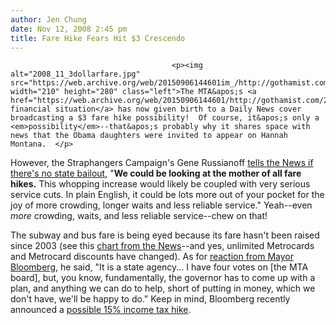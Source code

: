 ```yaml
---
author: Jen Chung
date: Nov 12, 2008 2:45 pm
title: Fare Hike Fears Hit $3 Crescendo
---
```


	
										<p><img alt="2008_11_3dollarfare.jpg" src="https://web.archive.org/web/20150906144601im_/http://gothamist.com/attachments/jen/2008_11_3dollarfare.jpg" width="210" height="280" class="left">The MTA&apos;s <a href="https://web.archive.org/web/20150906144601/http://gothamist.com/2008/11/11/mta_looks_ahead_to_draconian_times.php">scary financial situation</a> has now given birth to a Daily News cover broadcasting a $3 fare hike possibility!  Of course, it&apos;s only a <em>possibility</em>--that&apos;s probably why it shares space with news that the Obama daughters were invited to appear on Hannah Montana.  </p>

<p>However, the Straphangers Campaign&apos;s Gene Russianoff <a href="https://web.archive.org/web/20150906144601/http://www.nydailynews.com/ny_local/2008/11/11/2008-11-11_mother_of_all_fare_hikes_looming.html">tells the News if there&apos;s no state bailout</a>, &quot;<strong>We could be looking at the mother of all fare hikes.</strong> This whopping increase would likely be coupled with very serious service cuts. In plain English, it could be lots more out of your pocket for the joy of more crowding, longer waits and less reliable service.&quot;  Yeah--even <i>more</i> crowding, waits, and less reliable service--chew on that!</p>

<p>The subway and bus fare is being eyed because its fare hasn&apos;t been raised since 2003 (see this <a href="https://web.archive.org/web/20150906144601/http://www.nydailynews.com/ny_local/2008/11/11/2008-11-11_mother_of_all_fare_hikes_looming.html">chart from the News</a>--and yes, unlimited Metrocards and Metrocard discounts have changed). As for <a href="https://web.archive.org/web/20150906144601/http://www.nypost.com/seven/11122008/news/regionalnews/30__hike_looms_for_queay_riders_138292.htm">reaction from Mayor Bloomberg</a>, he said, &quot;It is a state agency... I have four votes on [the MTA board], but, you know, fundamentally, the governor has to come up with a plan, and anything we can do to help, short of putting in money, which we don&apos;t have, we&apos;ll be happy to do.&quot;  Keep in mind, Bloomberg recently announced a <a href="https://web.archive.org/web/20150906144601/http://gothamist.com/2008/11/06/bloomberg_may_raise_taxes_by_15.php">possible 15% income tax hike</a>.</p>					
										
									
				